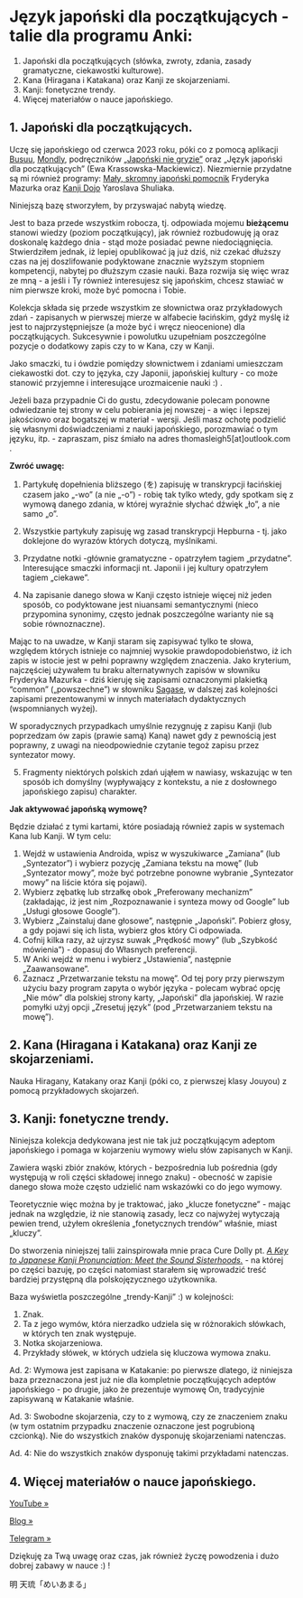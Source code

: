 # Język japoński dla początkujących - talie dla programu Anki:
1. Japoński dla początkujących (słówka, zwroty, zdania, zasady gramatyczne, ciekawostki kulturowe).
2. Kana (Hiragana i Katakana) oraz Kanji ze skojarzeniami.
3. Kanji: fonetyczne trendy.
4. Więcej materiałów o nauce japońskiego.


## 1. Japoński dla początkujących.

Uczę się japońskiego od czerwca 2023 roku, póki co z pomocą aplikacji [Busuu][1], [Mondly][2], podręczników [„Japoński nie gryzie”][3] oraz „Język japoński dla początkujących” (Ewa Krassowska-Mackiewicz). Niezmiernie przydatne są mi również programy: [Mały, skromny japoński pomocnik][4] Fryderyka Mazurka oraz [Kanji Dojo][5] Yaroslava Shuliaka.

Niniejszą bazę stworzyłem, by przyswajać nabytą wiedzę.

Jest to baza przede wszystkim robocza, tj. odpowiada mojemu **bieżącemu** stanowi wiedzy (poziom początkujący), jak również rozbudowuję ją oraz doskonalę każdego dnia - stąd może posiadać pewne niedociągnięcia. Stwierdziłem jednak, iż lepiej opublikować ją już dziś, niż czekać dłuższy czas na jej doszlifowanie podyktowane znacznie wyższym stopniem kompetencji, nabytej po dłuższym czasie nauki. Baza rozwija się więc wraz ze mną - a jeśli i Ty również interesujesz się japońskim, chcesz stawiać w nim pierwsze kroki, może być pomocna i Tobie.

Kolekcja składa się przede wszystkim ze słownictwa oraz przykładowych zdań - zapisanych w pierwszej mierze w alfabecie łacińskim, gdyż myślę iż jest to najprzystępniejsze (a może być i wręcz nieocenione) dla początkujących. Sukcesywnie i powolutku uzupełniam poszczególne pozycje o dodatkowy zapis czy to w Kana, czy w Kanji.

Jako smaczki, tu i ówdzie pomiędzy słownictwem i zdaniami umieszczam ciekawostki dot. czy to języka, czy Japonii, japońskiej kultury - co może stanowić przyjemne i interesujące urozmaicenie nauki :) .

Jeżeli baza przypadnie Ci do gustu, zdecydowanie polecam ponowne odwiedzanie tej strony w celu pobierania jej nowszej - a więc i lepszej jakościowo oraz bogatszej w materiał - wersji. Jeśli masz ochotę podzielić się własnymi doświadczeniami z nauki japońskiego, porozmawiać o tym języku, itp. - zapraszam, pisz śmiało na adres thomasleigh5[at]outlook.com .


**Zwróć uwagę:**

1. Partykułę dopełnienia bliższego (を) zapisuję w transkrypcji łacińskiej czasem jako „-wo” (a nie „-o”) - robię tak tylko wtedy, gdy spotkam się z wymową danego zdania, w której wyraźnie słychać dźwięk „ło”, a nie samo „o”.

2. Wszystkie partykuły zapisuję wg zasad transkrypcji Hepburna - tj. jako doklejone do wyrazów których dotyczą, myślnikami.

3. Przydatne notki -głównie gramatyczne - opatrzyłem tagiem „przydatne”. Interesujące smaczki informacji nt. Japonii i jej kultury opatrzyłem tagiem „ciekawe”.

4. Na zapisanie danego słowa w Kanji często istnieje więcej niż jeden sposób, co podyktowane jest niuansami semantycznymi (nieco przypomina synonimy, często jednak poszczególne warianty nie są sobie równoznaczne).

Mając to na uwadze, w Kanji staram się zapisywać tylko te słowa, względem których istnieje co najmniej wysokie prawdopodobieństwo, iż ich zapis w istocie jest w pełni poprawny względem znaczenia. Jako kryterium, najczęściej używałem tu braku alternatywnych zapisów w słowniku Fryderyka Mazurka - dziś kieruję się zapisami oznaczonymi plakietką “common” („powszechne”) w słowniku [Sagase][6], w dalszej zaś kolejności zapisami prezentowanymi w innych materiałach dydaktycznych (wspomnianych wyżej).

W sporadycznych przypadkach umyślnie rezygnuję z zapisu Kanji (lub poprzedzam ów zapis (prawie samą) Kaną) nawet gdy z pewnością jest poprawny, z uwagi na nieodpowiednie czytanie tegoż zapisu przez syntezator mowy.

5. Fragmenty niektórych polskich zdań ująłem w nawiasy, wskazując w ten sposób ich domyślny (wypływający z kontekstu, a nie z dosłownego japońskiego zapisu) charakter.


**Jak aktywować japońską wymowę?**

Będzie działać z tymi kartami, które posiadają również zapis w systemach Kana lub Kanji. W tym celu:

1. Wejdź w ustawienia Androida, wpisz w wyszukiwarce „Zamiana” (lub „Syntezator”) i wybierz pozycję „Zamiana tekstu na mowę” (lub „Syntezator mowy”, może być potrzebne ponowne wybranie „Syntezator mowy” na liście która się pojawi).
2. Wybierz zębatkę lub strzałkę obok „Preferowany mechanizm” (zakładając, iż jest nim „Rozpoznawanie i synteza mowy od Google” lub „Usługi głosowe Google”).
3. Wybierz „Zainstaluj dane głosowe”, następnie „Japoński”. Pobierz głosy, a gdy pojawi się ich lista, wybierz głos który Ci odpowiada.
4. Cofnij kilka razy, aż ujrzysz suwak „Prędkość mowy” (lub „Szybkość mówienia”) - dopasuj do Własnych preferencji.
5. W Anki wejdź w menu i wybierz „Ustawienia”, następnie „Zaawansowane”.
6. Zaznacz „Przetwarzanie tekstu na mowę”. Od tej pory przy pierwszym użyciu bazy program zapyta o wybór języka - polecam wybrać opcję „Nie mów” dla polskiej strony karty, „Japoński” dla japońskiej. W razie pomyłki użyj opcji „Zresetuj język” (pod „Przetwarzaniem tekstu na mowę”).



## 2. Kana (Hiragana i Katakana) oraz Kanji ze skojarzeniami.

Nauka Hiragany, Katakany oraz Kanji (póki co, z pierwszej klasy Jouyou) z pomocą przykładowych skojarzeń.



## 3. Kanji: fonetyczne trendy.

Niniejsza kolekcja dedykowana jest nie tak już początkującym adeptom japońskiego i pomaga w kojarzeniu wymowy wielu słów zapisanych w Kanji.

Zawiera wąski zbiór znaków, których - bezpośrednia lub pośrednia (gdy występują w roli części składowej innego znaku) - obecność w zapisie danego słowa może często udzielić nam wskazówki co do jego wymowy.

Teoretycznie więc można by je traktować,  jako „klucze fonetyczne” - mając jednak na względzie, iż nie stanowią zasady, lecz co najwyżej wytyczają pewien trend, użyłem określenia „fonetycznych trendów” właśnie, miast „kluczy”.

Do stworzenia niniejszej talii zainspirowała mnie praca Cure Dolly pt. *[A Key to Japanese Kanji Pronunciation: Meet the Sound Sisterhoods.][7]* - na której po części bazuję, po części natomiast starałem się wprowadzić treść bardziej przystępną dla polskojęzycznego użytkownika.

Baza wyświetla poszczególne „trendy-Kanji” :) w kolejności:

1. Znak.
2. Ta z jego wymów, która nierzadko udziela się w różnorakich słówkach, w których ten znak występuje.
3. Notka skojarzeniowa.
4. Przykłady słówek, w których udziela się kluczowa wymowa znaku.

Ad. 2:
Wymowa jest zapisana w Katakanie: po pierwsze dlatego, iż niniejsza baza przeznaczona jest już nie dla kompletnie początkujących adeptów japońskiego - po drugie, jako że prezentuje wymowę On, tradycyjnie zapisywaną w Katakanie właśnie.

Ad. 3:
Swobodne skojarzenia, czy to z wymową, czy ze znaczeniem znaku (w tym ostatnim przypadku znaczenie oznaczone jest pogrubioną czcionką). Nie do wszystkich znaków dysponuję skojarzeniami natenczas.

Ad. 4:
Nie do wszystkich znaków dysponuję takimi przykładami natenczas.



## 4. Więcej materiałów o nauce japońskiego.

[YouTube »][8]

[Blog »][9]

[Telegram »][10]




Dziękuję za Twą uwagę oraz czas, jak również życzę powodzenia i dużo dobrej zabawy w nauce :) !

明 天琉「めいあまる」




[1]: https://play.google.com/store/apps/details?id=com.busuu.android.enc

[2]: https://play.google.com/store/apps/details?id=com.atistudios.mondly.languages

[3]: https://www.jezykiobce.pl

[4]: https://play.google.com/store/apps/details?id=pl.idedyk.android.japaneselearnhelper

[5]: https://f-droid.org/packages/ua.syt0r.kanji.fdroid/

[6]: https://play.google.com/store/apps/details?id=dev.hammarlund.sagase

[7]: https://learnjapaneseonline.info/2014/12/06/the-key-to-japanese-kanji-pronunciation-meet-the-sound-sisterhoods/

[8]: https://www.youtube.com/playlist?list=PL8yelphAn7syIYcbBx9fNtccmt7_O6khl

[9]: https://www.jaktamjaponski.blogspot.com

[10]: https://t.me/NaukaJaponskiego
